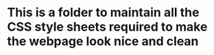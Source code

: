 # This is a folder to maintain all the CSS style sheets required to make the webpage look nice and clean
